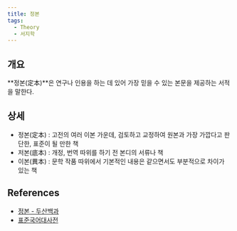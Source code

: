 ```yaml
---
title: 정본
tags:
  - Theory
  - 서지학
---
```


## 개요
**정본(定本)**은 연구나 인용을 하는 데 있어 가장 믿을 수 있는 본문을 제공하는 서적을 말한다.

## 상세
- 정본(定本) : 고전의 여러 이본 가운데, 검토하고 교정하여 원본과 가장 가깝다고 판단한, 표준이 될 만한 책
- 저본(底本) : 개정, 번역 따위를 하기 전 본디의 서류나 책
- 이본(異本) : 문학 작품 따위에서 기본적인 내용은 같으면서도 부분적으로 차이가 있는 책

## References
- [정본 - 두산백과](https://terms.naver.com/entry.naver?docId=1140465&cid=40942&categoryId=31768)
- [표준국어대사전](https://stdict.korean.go.kr/search/searchView.do?word_no=482182&searchKeywordTo=3)